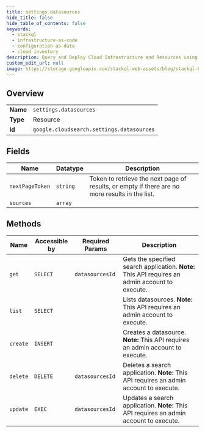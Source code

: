 ```yaml
---
title: settings.datasources
hide_title: false
hide_table_of_contents: false
keywords:
  - stackql
  - infrastructure-as-code
  - configuration-as-data
  - cloud inventory
description: Query and Deploy Cloud Infrastructure and Resources using SQL
custom_edit_url: null
image: https://storage.googleapis.com/stackql-web-assets/blog/stackql-blog-post-featured-image.png
---
```

  
    

## Overview
<table><tbody>
<tr><td><b>Name</b></td><td><code>settings.datasources</code></td></tr>
<tr><td><b>Type</b></td><td>Resource</td></tr>
<tr><td><b>Id</b></td><td><code>google.cloudsearch.settings.datasources</code></td></tr>
</tbody></table>

## Fields
| Name | Datatype | Description |
| ---- | -------- | ----------- |
| `nextPageToken` | `string` | Token to retrieve the next page of results, or empty if there are no more results in the list. |
| `sources` | `array` |  |
## Methods
| Name | Accessible by | Required Params | Description |
| ---- | ------------- | --------------- | ----------- |
| `get` | `SELECT` | `datasourcesId` | Gets the specified search application. **Note:** This API requires an admin account to execute. |
| `list` | `SELECT` |  | Lists datasources. **Note:** This API requires an admin account to execute. |
| `create` | `INSERT` |  | Creates a datasource. **Note:** This API requires an admin account to execute. |
| `delete` | `DELETE` | `datasourcesId` | Deletes a search application. **Note:** This API requires an admin account to execute. |
| `update` | `EXEC` | `datasourcesId` | Updates a search application. **Note:** This API requires an admin account to execute. |

